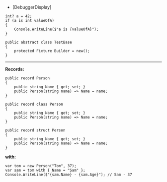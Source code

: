 - [DebuggerDisplay]
```
int? a = 42;
if (a is int valueOfA)
{
    Console.WriteLine($"a is {valueOfA}");
}
```

```
public abstract class TestBase
{
    protected Fixture Builder = new();
}
```
---------------------------------------------------
**Records:**

```
public record Person
{
    public string Name { get; set; }
    public Person(string name) => Name = name;
}
```

```
public record class Person
{
    public string Name { get; set; }
    public Person(string name) => Name = name;
}
```

```
public record struct Person
{
    public string Name { get; set; }
    public Person(string name) => Name = name;
}
```

**with:**
```
var tom = new Person("Tom", 37);
var sam = tom with { Name = "Sam" };
Console.WriteLine($"{sam.Name} - {sam.Age}"); // Sam - 37
```
